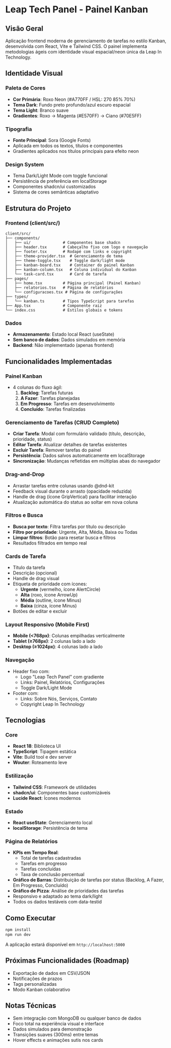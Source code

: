 # Leap Tech Panel - Painel Kanban

## Visão Geral
Aplicação frontend moderna de gerenciamento de tarefas no estilo Kanban, desenvolvida com React, Vite e Tailwind CSS. O painel implementa metodologias ágeis com identidade visual espacial/neon única da Leap In Technology.

## Identidade Visual

### Paleta de Cores
- **Cor Primária**: Roxo Neon (#A770FF / HSL: 270 85% 70%)
- **Tema Dark**: Fundo preto profundo/azul escuro espacial
- **Tema Light**: Branco suave
- **Gradientes**: Roxo → Magenta (#E570FF) → Ciano (#70E5FF)

### Tipografia
- **Fonte Principal**: Sora (Google Fonts)
- Aplicada em todos os textos, títulos e componentes
- Gradientes aplicados nos títulos principais para efeito neon

### Design System
- Tema Dark/Light Mode com toggle funcional
- Persistência de preferência em localStorage
- Componentes shadcn/ui customizados
- Sistema de cores semânticas adaptativo

## Estrutura do Projeto

### Frontend (client/src/)
```
client/src/
├── components/
│   ├── ui/              # Componentes base shadcn
│   ├── header.tsx       # Cabeçalho fixo com logo e navegação
│   ├── footer.tsx       # Rodapé com links e copyright
│   ├── theme-provider.tsx  # Gerenciamento de tema
│   ├── theme-toggle.tsx    # Toggle dark/light mode
│   ├── kanban-board.tsx    # Container do painel Kanban
│   ├── kanban-column.tsx   # Coluna individual do Kanban
│   └── task-card.tsx       # Card de tarefa
├── pages/
│   ├── home.tsx         # Página principal (Painel Kanban)
│   ├── relatorios.tsx   # Página de relatórios
│   └── configuracoes.tsx # Página de configurações
├── types/
│   └── kanban.ts        # Tipos TypeScript para tarefas
├── App.tsx              # Componente raiz
└── index.css            # Estilos globais e tokens
```

### Dados
- **Armazenamento**: Estado local React (useState)
- **Sem banco de dados**: Dados simulados em memória
- **Backend**: Não implementado (apenas frontend)

## Funcionalidades Implementadas

### Painel Kanban
- 4 colunas do fluxo ágil:
  1. **Backlog**: Tarefas futuras
  2. **A Fazer**: Tarefas planejadas
  3. **Em Progresso**: Tarefas em desenvolvimento
  4. **Concluído**: Tarefas finalizadas

### Gerenciamento de Tarefas (CRUD Completo)
- **Criar Tarefa**: Modal com formulário validado (título, descrição, prioridade, status)
- **Editar Tarefa**: Atualizar detalhes de tarefas existentes
- **Excluir Tarefa**: Remover tarefas do painel
- **Persistência**: Dados salvos automaticamente em localStorage
- **Sincronização**: Mudanças refletidas em múltiplas abas do navegador

### Drag-and-Drop
- Arrastar tarefas entre colunas usando @dnd-kit
- Feedback visual durante o arrasto (opacidade reduzida)
- Handle de drag (ícone GripVertical) para facilitar interação
- Atualização automática do status ao soltar em nova coluna

### Filtros e Busca
- **Busca por texto**: Filtra tarefas por título ou descrição
- **Filtro por prioridade**: Urgente, Alta, Média, Baixa ou Todas
- **Limpar filtros**: Botão para resetar busca e filtros
- Resultados filtrados em tempo real

### Cards de Tarefa
- Título da tarefa
- Descrição (opcional)
- Handle de drag visual
- Etiqueta de prioridade com ícones:
  - **Urgente** (vermelho, ícone AlertCircle)
  - **Alta** (roxo, ícone ArrowUp)
  - **Média** (outline, ícone Minus)
  - **Baixa** (cinza, ícone Minus)
- Botões de editar e excluir

### Layout Responsivo (Mobile First)
- **Mobile (<768px)**: Colunas empilhadas verticalmente
- **Tablet (≥768px)**: 2 colunas lado a lado
- **Desktop (≥1024px)**: 4 colunas lado a lado

### Navegação
- Header fixo com:
  - Logo "Leap Tech Panel" com gradiente
  - Links: Painel, Relatórios, Configurações
  - Toggle Dark/Light Mode
- Footer com:
  - Links: Sobre Nós, Serviços, Contato
  - Copyright Leap In Technology

## Tecnologias

### Core
- **React 18**: Biblioteca UI
- **TypeScript**: Tipagem estática
- **Vite**: Build tool e dev server
- **Wouter**: Roteamento leve

### Estilização
- **Tailwind CSS**: Framework de utilidades
- **shadcn/ui**: Componentes base customizáveis
- **Lucide React**: Ícones modernos

### Estado
- **React useState**: Gerenciamento local
- **localStorage**: Persistência de tema

### Página de Relatórios
- **KPIs em Tempo Real**:
  - Total de tarefas cadastradas
  - Tarefas em progresso
  - Tarefas concluídas
  - Taxa de conclusão percentual
- **Gráfico de Barras**: Distribuição de tarefas por status (Backlog, A Fazer, Em Progresso, Concluído)
- **Gráfico de Pizza**: Análise de prioridades das tarefas
- Responsivo e adaptado ao tema dark/light
- Todos os dados testáveis com data-testid

## Como Executar

```bash
npm install
npm run dev
```

A aplicação estará disponível em `http://localhost:5000`

## Próximas Funcionalidades (Roadmap)
- Exportação de dados em CSV/JSON
- Notificações de prazos
- Tags personalizadas
- Modo Kanban colaborativo

## Notas Técnicas
- Sem integração com MongoDB ou qualquer banco de dados
- Foco total na experiência visual e interface
- Dados simulados para demonstração
- Transições suaves (300ms) entre temas
- Hover effects e animações sutis nos cards
